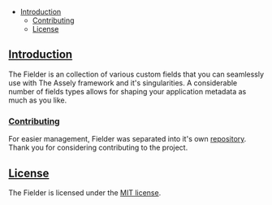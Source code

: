 - [Introduction](#introduction)
    + [Contributing](#contributing)
    + [License](#license)

<a name="introduction"></a>
## [Introduction](#introduction)

The Fielder is an collection of various custom fields that you can seamlessly use with The Assely framework and it's singularities. A considerable number of fields types allows for shaping your application metadata as much as you like.

<a name="contributing"></a>
### [Contributing](#contributing)

For easier management, Fielder was separated into it's own [repository](https://github.com/assely/fielder). Thank you for considering contributing to the project.

<a name="license"></a>
## [License](#license)

The Fielder is licensed under the [MIT license](http://opensource.org/licenses/MIT).
